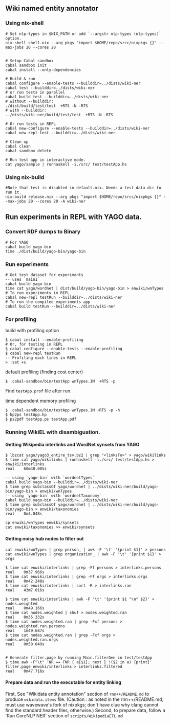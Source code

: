 ## Wiki named entity annotator
### Using nix-shell
```
# Set nlp-types in $NIX_PATH or add `--argstr nlp-types (nlp-types)` option.
nix-shell shell.nix --arg pkgs "import $HOME/repo/srcc/nixpkgs {}" --max-jobs 20 --cores 20


# Setup Cabal sandbox
cabal sandbox init
cabal install --only-dependencies

# Build & run
cabal configure --enable-tests --builddir=../dists/wiki-ner
cabal test --builddir=../dists/wiki-ner
# or run tests in parallel 
cabal build test --builddir=../dists/wiki-ner
# without --builddir:
./dist/build/test/test  +RTS -N -RTS
# with --builddir:
../dists/wiki-ner/build/test/test  +RTS -N -RTS

# Or run tests in REPL
cabal new-configure --enable-tests --builddir=../dists/wiki-ner
cabal new-repl test --builddir=../dists/wiki-ner

# Clean up
cabal clean
cabal sandbox delete

# Run test app in interactive mode.
cat yago/sample | runhaskell -i./src/ test/testApp.hs 
```

### Using nix-build
```
#Note that test is disabled in default.nix. Needs a test data dir to run it.
nix-build release.nix --arg pkgs "import $HOME/repo/srcc/nixpkgs {}" --max-jobs 20 --cores 20 -A wiki-ner
```

## Run experiments in REPL with YAGO data.
### Convert RDF dumps to Binary
```
# For YAGO
cabal build yago-bin
time ./dist/build/yago-bin/yago-bin
```

### Run experiments
```
# Get test dataset for experiments
-- uses `main1`
cabal build yago-bin
time cat yago/wordnet | dist/build/yago-bin/yago-bin > enwiki/wnTypes
# To run experiments in REPL
cabal new-repl testRun --builddir=../dists/wiki-ner
# To run the compiled experiments app
cabal build testRun --builddir=../dists/wiki-ner
```



### For profiling

build with profiling option
```
$ cabal install --enable-profiling
# Or, for testing in REPL
$ cabal configure --enable-tests --enable-profiling 
$ cabal new-repl testRun
-- Profiling each lines in REPL
> :set +s
```

default profiling (finding cost center)
```
$ .cabal-sandbox/bin/testApp wnTypes.1M  +RTS -p
```
Find `testApp.prof` file after run.


time dependent memory profiling
```
$ .cabal-sandbox/bin/testApp wnTypes.1M +RTS -p -h
$ hp2ps testApp.hp
$ ps2pdf testApp.ps testApp.pdf
```

### Running WikiEL with disambiguation.
#### Getting Wikipedia interlinks and WordNet synsets from YAGO
```
$ lbzcat yago/yago3_entire_tsv.bz2 | grep "<linksTo>" > yago/wikilinks
$ time cat yago/wikilinks | runhaskell -i./src/ test/testApp.hs > enwiki/interlinks
real	60m40.005s

-- using `yago-bin` with `wordnetTypes`
cabal build yago-bin --builddir=../dists/wiki-ner
$ time grep subclassOf yago/wordnet | ../dists/wiki-ner/build/yago-bin/yago-bin > enwiki/wnTypes
-- using `yago-bin` with `wordnetTaxonomy`
cabal build yago-bin --builddir=../dists/wiki-ner
$ time grep subclassOf yago/wordnet | ../dists/wiki-ner/build/yago-bin/yago-bin > enwiki/taxonomies
real	0m3.048s

cp enwiki/wnTypes enwiki/synsets
cat enwiki/taxonomies >> enwiki/synsets
```

#### Getting noisy hub nodes to filter out
```
cat enwiki/wnTypes | grep person_ | awk -F '\t' '{print $1}' > persons
cat enwiki/wnTypes | grep organization_ | awk -F '\t' '{print $1}' > orgs

$ time cat enwiki/interlinks | grep -Ff persons > interlinks.persons
real	0m37.966s
$ time cat enwiki/interlinks | grep -Ff orgs > interlinks.orgs
real	0m42.248s
$ time cat enwiki/interlinks | sort -R > interlinks.ran
real	43m7.016s

$ time cat enwiki/interlinks | awk -F '\t' '{print $1 "\n" $2}' > nodes.weighted
real	0m49.166s
$ time cat nodes.weighted | shuf > nodes.weighted.ran
real	0m35.332s
$ time cat nodes.weighted.ran | grep -Fxf persons > nodes.weighted.ran.persons
real	1m49.687s
$ time cat nodes.weighted.ran | grep -Fxf orgs > nodes.weighted.ran.orgs
real	0m58.049s


# Generate filter.page by running Main.filterGen in test/testApp
$ time awk -F"\t" 'NR == FNR { a[$1]; next } !($2 in a) {print}' filter.page enwiki/interlinks > interlinks.filtered
real	0m47.716s
```

#### Prepare data and run the executable for entity linking
First, See "Wikidata entity annotation" section of `rnn++/README.md` to produce `wikidata.items` file. (Caution : as noted in the rnn++/README.md, must use wavewave's fork of nixpkgs; don't have clue why clang cannot find the standard header files, otherwise.)
Second, to prepare data, follow a 'Run CoreNLP NER' section of `scripts/WikipediaETL.md` 
